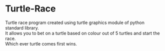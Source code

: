 # Turtle-Race
Turtle race program created using turtle graphics module of python standard library.<br> It allows you to bet  on a turtle based on colour out of 5 turtles and start the race.<br> Which ever turtle comes first wins. 
